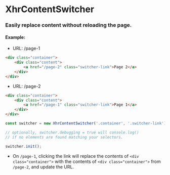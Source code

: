 # XhrContentSwitcher

### Easily replace content without reloading the page.

#### Example:
- URL: /page-1
```html
<div class="container">
    <div class="content">
        <a href="/page-2" class="switcher-link">Page 2</a>
    </div>
</div>
```

- URL: /page-2
```html
<div class="container">
    <div class="content">
        <a href="/page-1" class="switcher-link">Page 1</a>
    </div>
</div>
```

```js
const switcher = new XhrContentSwitcher('.container', '.switcher-link');

// optionally, switcher.debugging = true will console.log()
// if no elements are found matching your selectors.

switcher.init();
```

- On `/page-1`, clicking the link will replace the contents of `<div class="container">` with the contents of `<div class="container">` from `/page-2`, and update the URL.
